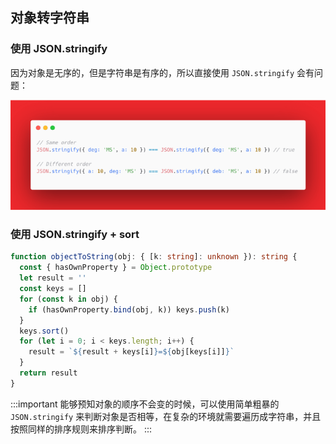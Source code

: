 ## 对象转字符串

### 使用 JSON.stringify

因为对象是无序的，但是字符串是有序的，所以直接使用 `JSON.stringify` 会有问题：

![object-compare](../../../static/img/1_kghNXLTy3u3EES850x7U2A.png)

### 使用 JSON.stringify + sort

```ts {8}
function objectToString(obj: { [k: string]: unknown }): string {
  const { hasOwnProperty } = Object.prototype
  let result = ''
  const keys = []
  for (const k in obj) {
    if (hasOwnProperty.bind(obj, k)) keys.push(k)
  }
  keys.sort()
  for (let i = 0; i < keys.length; i++) {
    result = `${result + keys[i]}=${obj[keys[i]]}`
  }
  return result
}
```

:::important
能够预知对象的顺序不会变的时候，可以使用简单粗暴的 `JSON.stringify` 来判断对象是否相等，在复杂的环境就需要遍历成字符串，并且按照同样的排序规则来排序判断。
:::
